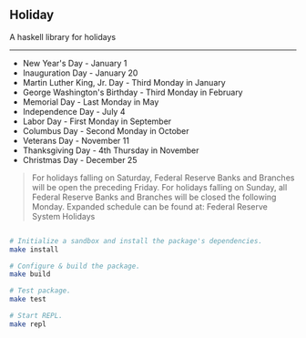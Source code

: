 Holiday
---

A haskell library for holidays

----

- New Year's Day - January 1
- Inauguration Day - January 20
- Martin Luther King, Jr. Day - Third Monday in January
- George Washington's Birthday - Third Monday in February
- Memorial Day - Last Monday in May
- Independence Day - July 4
- Labor Day - First Monday in September
- Columbus Day - Second Monday in October
- Veterans Day - November 11
- Thanksgiving Day - 4th Thursday in November
- Christmas Day - December 25

> For holidays falling on Saturday, Federal Reserve Banks and Branches will be
  open the preceding Friday. For holidays falling on Sunday, all Federal
  Reserve Banks and Branches will be closed the following Monday. Expanded
  schedule can be found at: Federal Reserve System Holidays

``` sh

# Initialize a sandbox and install the package's dependencies.
make install

# Configure & build the package.
make build

# Test package.
make test

# Start REPL.
make repl
```
